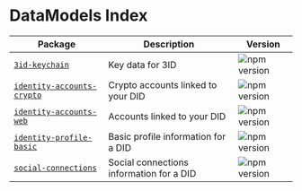 # DataModels Index

| Package                                                         | Description                              | Version                                                                               |
| --------------------------------------------------------------- | ---------------------------------------- | ------------------------------------------------------------------------------------- |
| [`3id-keychain`](./models/3id-keychain)                         | Key data for 3ID                         | ![npm version](https://img.shields.io/npm/v/@datamodels/3id-keychain.svg)             |
| [`identity-accounts-crypto`](./models/identity-accounts-crypto) | Crypto accounts linked to your DID       | ![npm version](https://img.shields.io/npm/v/@datamodels/identity-accounts-crypto.svg) |
| [`identity-accounts-web`](./models/identity-accounts-web)       | Accounts linked to your DID              | ![npm version](https://img.shields.io/npm/v/@datamodels/identity-accounts-web.svg)    |
| [`identity-profile-basic`](./models/identity-profile-basic)     | Basic profile information for a DID      | ![npm version](https://img.shields.io/npm/v/@datamodels/identity-profile-basic.svg)   |
| [`social-connections`](./models/social-connections)             | Social connections information for a DID | ![npm version](https://img.shields.io/npm/v/@datamodels/social-connection.svg)        |
